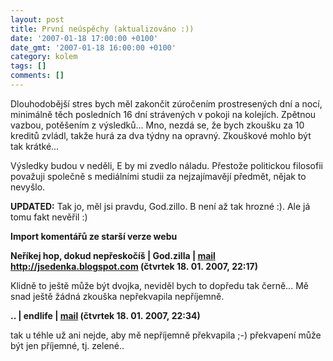 ```yaml
---
layout: post
title: První neúspěchy (aktualizováno :))
date: '2007-01-18 17:00:00 +0100'
date_gmt: '2007-01-18 16:00:00 +0100'
category: kolem
tags: []
comments: []
---
```

<p>Dlouhodobější stres bych měl zakončit zúročením prostresených dní a nocí, minimálně těch posledních 16 dní strávených v pokoji na kolejích. Zpětnou vazbou, potěšením z výsledků... Mno, nezdá se, že bych zkoušku za 10 kreditů zvládl, takže hurá za dva týdny na opravný. Zkouškové mohlo být tak krátké...</p>
<p>Výsledky budou v neděli, E by mi zvedlo náladu. Přestože politickou filosofii považuji společně s mediálními studii za nejzajímavějí předmět, nějak to nevyšlo.</p>
<p><strong>UPDATED:</strong> Tak jo, měl jsi pravdu, God.zillo. B není až tak hrozné :). Ale já tomu fakt nevěřil :)</p>
<div class="import-komentaru">
<p><strong>Import komentářů ze starší verze webu</strong></p>
<div class="comment">
<p style="font-weight:bold"><span class="compredmet">Neříkej hop, dokud nepřeskočíš</span> | <span class="comname">God.zilla</span> |  <a href="mailto:jaroslav@sedenka.cz">mail</a>  <a href="http://jsedenka.blogspot.com">http://jsedenka.blogspot.com</a> (čtvrtek&nbsp;18.&nbsp;01.&nbsp;2007,&nbsp;22:17)</p>
<p>Klidně to ještě může být dvojka, neviděl bych to dopředu tak černě... Mě snad ještě žádná zkouška nepřekvapila nepříjemně. </p>
</div>
<div class="comment">
<p style="font-weight:bold"><span class="compredmet">..</span> | <span class="comname">endlife</span> |  <a href="mailto:jan.martinek@post.cz">mail</a> (čtvrtek&nbsp;18.&nbsp;01.&nbsp;2007,&nbsp;22:34)</p>
<p>tak u téhle už ani nejde, aby mě nepříjemně překvapila ;-) překvapení může být jen příjemné, tj. zelené.. </p>
</div>
</div>
